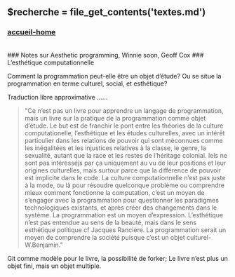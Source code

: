 ## &#36;recherche &#61; file&#95;get&#95;contents&#40;&#39;textes.md&#39;&#41;

### <div id="accueil"><a href="../index.php">accueil-home</a></div>

<br>
### Notes sur Aesthetic programming, Winnie soon, Geoff Cox
### L’esthétique computationnelle

Comment la programmation peut-elle être un objet d’étude? Ou se situe la programmation en terme culturel, social, et esthétique?

Traduction libre approximative ......

>"Ce n’est pas un livre pour apprendre un langage de programmation, mais un livre sur la pratique de la programmation comme objet d’étude. Le but est de franchir le pont entre les théories de la culture computationelle, l’esthétique et les études culturelles, avec un intérêt particulier dans les relations de pouvoir qui sont méconnues comme les inégalitées et les injustices relatives à la classe, le genre, la sexualité, autant que la race et les restes de l’héritage colonial.
Iels ne sont pas intéressé<span>j</span>s par ça uniquement au vu de leur positions et leur origines culturelles, mais surtour parce que la différence de pouvoir est implicite dans le code. La culture computationnelle n’est pas juste à la mode, ou là pour résoudre quelconque problème ou comprendre mieux comment fonctionne la computation, c’est un moyen de s’engager avec la programmation pour questionner les paradigmes technologiques existants, et après créer des changements dans le système. La programmation est un moyen d’expression. L’esthétique n’est pas entendue au sens de la beauté, mais dans le sens esthétique politique cf Jacques Rancière. La programmation serait un moyen de comprendre la société puisque c’est un objet culturel- W.Benjamin."

Git comme modèle pour le livre, la possibilité de forker; Le livre n’est plus un objet fini, mais un objet multiple.
